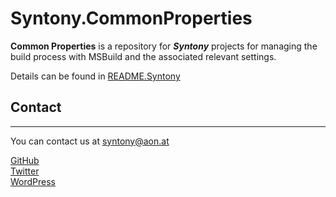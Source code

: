 # Syntony.CommonProperties
**Common Properties** is a repository for ***Syntony*** projects for managing the build process with MSBuild and the associated relevant settings.

Details can be found in [README.Syntony](README.Syntony.md)

## Contact <a name="contact"/>
-----------

You can contact us at <syntony@aon.at>

[GitHub](https://github.com/SyntonyAustria)  
[Twitter](https://twitter.com/SyntonyAustria)  
[WordPress](https://syntonyblog.wordpress.com/)

